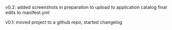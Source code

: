 v0.2:
added screenshots in preparation to upload to application catalog
final edits to manifest.yml

v0.1:
moved project to a github repo, started changelog
